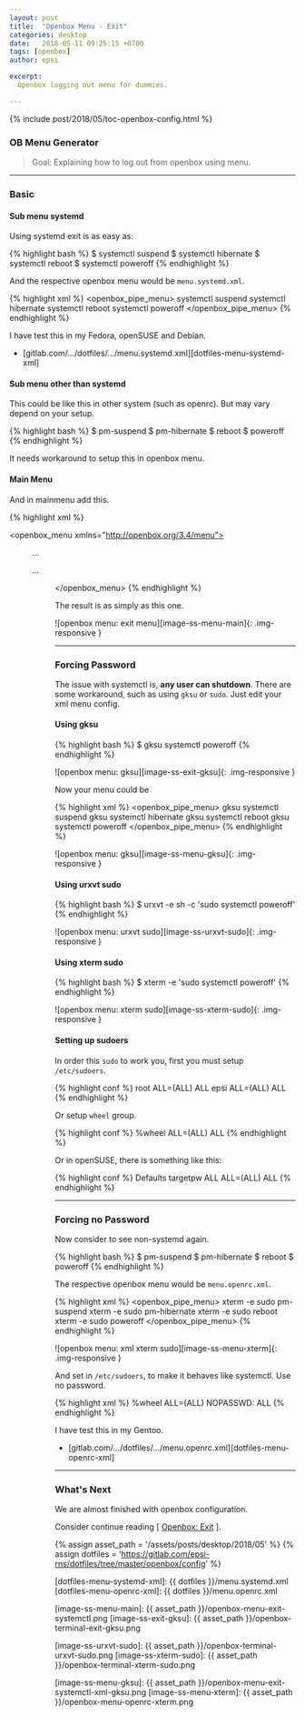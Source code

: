 ```yaml
---
layout: post
title:  "Openbox Menu - Exit"
categories: desktop
date:   2018-05-11 09:25:15 +0700
tags: [openbox]
author: epsi

excerpt:
  Openbox logging out menu for dummies.  

---
```


{% include post/2018/05/toc-openbox-config.html %}

### OB Menu Generator

> Goal: Explaining how to log out from openbox using menu.

-- -- --

### Basic

#### Sub menu systemd

Using systemd exit is as easy as:

{% highlight bash %}
$ systemctl suspend
$ systemctl hibernate
$ systemctl reboot
$ systemctl poweroff
{% endhighlight %}

And the respective openbox menu would be <code>menu.systemd.xml</code>.

{% highlight xml %}
<openbox_pipe_menu>
    <item label="Logout">
        <action name="Exit" />
    </item>
    <item label="Suspend">
        <action name="Execute"><execute>systemctl suspend</execute></action>
    </item>
    <item label="Hibernate">
        <action name="Execute"><execute>systemctl hibernate</execute></action>
    </item>
    <item label="Reboot">
        <action name="Execute"><execute>systemctl reboot</execute></action>
    </item>
    <item label="Shutdown">
        <action name="Execute"><execute>systemctl poweroff</execute></action>
    </item>
</openbox_pipe_menu>
{% endhighlight %}

I have test this in my Fedora, openSUSE and Debian.

*	[gitlab.com/.../dotfiles/.../menu.systemd.xml][dotfiles-menu-systemd-xml]

#### Sub menu other than systemd

This could be like this in other system (such as openrc).
But may vary depend on your setup.

{% highlight bash %}
$ pm-suspend
$ pm-hibernate
$ reboot
$ poweroff
{% endhighlight %}

It needs workaround to setup this in openbox menu.

#### Main Menu

And in mainmenu add this.

{% highlight xml %}
<?xml version="1.0" encoding="utf-8"?>
<openbox_menu xmlns="http://openbox.org/3.4/menu">
    <menu id="system-menu" label="System">
        ...
    </menu>
    <menu id="root-menu" label="Openbox 3">
        ...
        <menu id="system-menu"/>
        <separator/>
        <menu execute="cat /home/epsi/.config/openbox/menu.systemd.xml" 
            id="exit-menu" label="Exit" >
    </menu>
</openbox_menu>
{% endhighlight %}

The result is as simply as this one.

![openbox menu: exit menu][image-ss-menu-main]{: .img-responsive }

-- -- --

### Forcing Password

The issue with systemctl is, **any user can shutdown**.
There are some workaround,
such as using <code>gksu</code> or <code>sudo</code>.
Just edit your xml menu config.

#### Using gksu

{% highlight bash %}
$ gksu systemctl poweroff
{% endhighlight %}

![openbox menu: gksu][image-ss-exit-gksu]{: .img-responsive }

Now your menu could be

{% highlight xml %}
<openbox_pipe_menu>
    <item label="Logout">
        <action name="Exit" />
    </item>
    <item label="Suspend">
        <action name="Execute"><execute>gksu systemctl suspend</execute></action>
    </item>
    <item label="Hibernate">
        <action name="Execute"><execute>gksu systemctl hibernate</execute></action>
    </item>
    <item label="Reboot">
        <action name="Execute"><execute>gksu systemctl reboot</execute></action>
    </item>
    <item label="Shutdown">
        <action name="Execute"><execute>gksu systemctl poweroff</execute></action>
    </item>
</openbox_pipe_menu>
{% endhighlight %}

![openbox menu: gksu][image-ss-menu-gksu]{: .img-responsive }

#### Using urxvt sudo

{% highlight bash %}
$ urxvt -e sh -c 'sudo systemctl poweroff'
{% endhighlight %}

![openbox menu: urxvt sudo][image-ss-urxvt-sudo]{: .img-responsive }

#### Using xterm sudo

{% highlight bash %}
$ xterm -e 'sudo systemctl poweroff'
{% endhighlight %}

![openbox menu: xterm sudo][image-ss-xterm-sudo]{: .img-responsive }

#### Setting up sudoers

In order this <code>sudo</code> to work you,
first you must setup <code>/etc/sudoers</code>.

{% highlight conf %}
root ALL=(ALL) ALL
epsi ALL=(ALL) ALL
{% endhighlight %}

Or setup <code>wheel</code> group.

{% highlight conf %}
%wheel ALL=(ALL) ALL
{% endhighlight %}

Or in openSUSE, there is something like this:

{% highlight conf %}
Defaults targetpw
ALL   ALL=(ALL) ALL
{% endhighlight %}

-- -- --

### Forcing no Password

Now consider to see non-systemd again.

{% highlight bash %}
$ pm-suspend
$ pm-hibernate
$ reboot
$ poweroff
{% endhighlight %}

The respective openbox menu would be <code>menu.openrc.xml</code>.

{% highlight xml %}
<openbox_pipe_menu>
    <item label="Logout">
        <action name="Exit" />
    </item>
    <item label="Suspend">
        <action name="Execute"><execute>xterm -e sudo pm-suspend</execute></action>
    </item>
    <item label="Hibernate">
        <action name="Execute"><execute>xterm -e sudo pm-hibernate</execute></action>
    </item>
    <item label="Reboot">
        <action name="Execute"><execute>xterm -e sudo reboot</execute></action>
    </item>
    <item label="Shutdown">
        <action name="Execute"><execute>xterm -e sudo poweroff</execute></action>
    </item>
</openbox_pipe_menu>
{% endhighlight %}

![openbox menu: xml xterm sudo][image-ss-menu-xterm]{: .img-responsive }

And set in <code>/etc/sudoers</code>,
to make it behaves like systemctl.
Use no password.

{% highlight xml %}
%wheel ALL=(ALL) NOPASSWD: ALL
{% endhighlight %}

I have test this in my Gentoo.

*	[gitlab.com/.../dotfiles/.../menu.openrc.xml][dotfiles-menu-openrc-xml]

-- -- --

### What's Next

We are almost finished with openbox configuration.

Consider continue reading [ [Openbox: Exit][local-part-config] ].

[//]: <> ( -- -- -- links below -- -- -- )
{% assign asset_path = '/assets/posts/desktop/2018/05' %}
{% assign dotfiles = 'https://gitlab.com/epsi-rns/dotfiles/tree/master/openbox/config' %}

[dotfiles-menu-systemd-xml]:  {{ dotfiles }}/menu.systemd.xml
[dotfiles-menu-openrc-xml]:   {{ dotfiles }}/menu.openrc.xml

[local-part-config]:  /desktop/2018/05/12/openbox-exit.html

[image-ss-menu-main]:    {{ asset_path }}/openbox-menu-exit-systemctl.png
[image-ss-exit-gksu]:    {{ asset_path }}/openbox-terminal-exit-gksu.png

[image-ss-urxvt-sudo]:   {{ asset_path }}/openbox-terminal-urxvt-sudo.png
[image-ss-xterm-sudo]:   {{ asset_path }}/openbox-terminal-xterm-sudo.png

[image-ss-menu-gksu]:    {{ asset_path }}/openbox-menu-exit-systemctl-xml-gksu.png
[image-ss-menu-xterm]:   {{ asset_path }}/openbox-menu-openrc-xterm.png
